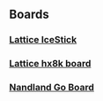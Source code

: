 ## Boards

### [Lattice IceStick](icestick.md)

### [Lattice hx8k board](hx8k.md)

### [Nandland Go Board](goboard.md)

